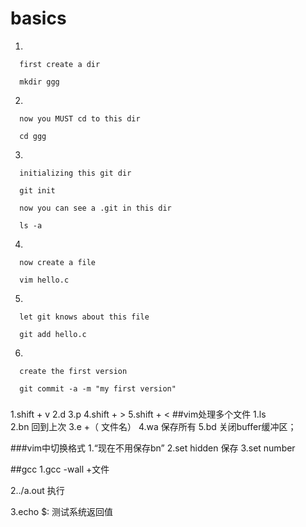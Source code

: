 # basics

   1.

      first create a dir

      mkdir ggg

   2.

      now you MUST cd to this dir

      cd ggg

   3.

      initializing this git dir

      git init

      now you can see a .git in this dir

      ls -a

   4.

      now create a file

      vim hello.c

   5.

      let git knows about this file

      git add hello.c

   6.

      create the first version

      git commit -a -m "my first version"

#####
1.shift + v
2.d 
3.p
4.shift + >
5.shift + < 
##vim处理多个文件
1.ls    
2.bn    回到上次
3.e   +（ 文件名）
4.wa 保存所有
5.bd 关闭buffer缓冲区；

###vim中切换格式
1.“现在不用保存bn”
2.set hidden 保存 
3.set number

##gcc
1.gcc -wall +文件

2../a.out 执行

3.echo $: 测试系统返回值

 
